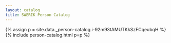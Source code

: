 ```yaml
---
layout: catalog
title: SWERIK Person Catalog
---
```

{% assign p = site.data._person-catalog.i-92m93tAMUTKkSzFCqeubqH %}
{% include person-catalog.html p=p %}

